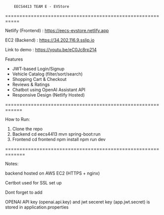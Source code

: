 		EECS4413 TEAM E - EVStore
===========================================================

Netlify (Frontend) : https://eecs-evstore.netlify.app

EC2 (Backend) : https://34.202.116.9.sslip.io

Link to demo : https://youtu.be/eC0Jc8rp214

Features
- JWT-based Login/Signup
- Vehicle Catalog (filter/sort/search)
- Shopping Cart & Checkout
- Reviews & Ratings
- Chatbot using OpenAI Assistant API
- Responsive Design (Netlify Hosted)

============================================================

How to Run:

1. Clone the repo
2. Backend
	cd eecs4413 mvn spring-boot:run
3. Frontend
	cd frontend npm install npm run dev

=============================================================

Notes:

backend hosted on AWS EC2 (HTTPS + nginx)

Certbot used for SSL set up


Dont forget to add

OPENAI API key (openai.api.key) and jwt seceret key (app.jwt.secret) is stored in application.properties

